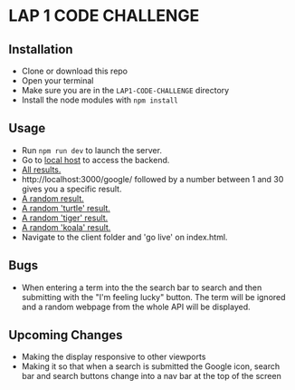 # LAP 1 CODE CHALLENGE

## Installation

- Clone or download this repo
- Open your terminal
- Make sure you are in the `LAP1-CODE-CHALLENGE` directory
- Install the node modules with `npm install`

## Usage

- Run `npm run dev` to launch the server.
- Go to <a href="http://localhost:3000/" target="_blank">local host</a> to access the backend.
- <a href="http://localhost:3000/google" target="_blank">All results.</a>
- http://localhost:3000/google/ followed by a number between 1 and 30 gives you a specific result.
- <a href="http://localhost:3000/google/random" target="_blank">A random result.</a>
- <a href="http://localhost:3000/google/random/turtle" target="_blank">A random 'turtle' result.</a>
- <a href="http://localhost:3000/google/random/tiger" target="_blank">A random 'tiger' result.</a>
- <a href="http://localhost:3000/google/random/koala" target="_blank">A random 'koala' result.</a>
- Navigate to the client folder and 'go live' on index.html.

## Bugs

- When entering a term into the the search bar to search and then submitting with the "I'm feeling lucky" button. The term will be ignored and a random webpage from the whole API will be displayed.

## Upcoming Changes

- Making the display responsive to other viewports
- Making it so that when a search is submitted the Google icon, search bar and search buttons change into a nav bar at the top of the screen
